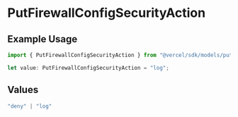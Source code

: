 # PutFirewallConfigSecurityAction

## Example Usage

```typescript
import { PutFirewallConfigSecurityAction } from "@vercel/sdk/models/putfirewallconfigop.js";

let value: PutFirewallConfigSecurityAction = "log";
```

## Values

```typescript
"deny" | "log"
```